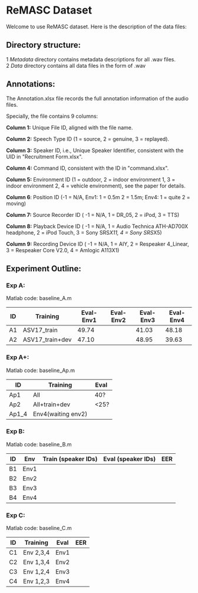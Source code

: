 # ReMASC Dataset
Welcome to use ReMASC dataset. Here is the description of the data files:

## Directory structure:

1 *Metadata* directory contains metadata descriptions for all .wav files.   
2 *Data* directory contains all data files in the form of .wav  

## Annotations:
The Annotation.xlsx file records the full annotation information of the audio files.

Specially, the file contains 9 columns:

**Column 1:** Unique File ID, aligned with the file name.

**Column 2:** Speech Type ID (1 = source, 2 = genuine, 3 = replayed).

**Column 3:** Speaker ID, i.e., Unique Speaker Identifier, consistent with the UID in "Recruitment Form.xlsx".

**Column 4:** Command ID, consistent with the ID in "command.xlsx".

**Column 5:** Environment ID (1 = outdoor, 2 = indoor environment 1, 3 = indoor environment 2, 4 = vehicle environment), see the paper for details.

**Column 6**: Position ID (-1 = N/A, Env1: 1 = 0.5m 2 = 1.5m; Env4: 1 = quite 2 = moving)

**Column 7:** Source Recorder ID ( -1 = N/A, 1 = DR_05, 2 = iPod, 3 = TTS)

**Column 8:** Playback Device ID ( -1 = N/A, 1 = Audio Technica ATH-AD700X headphone, 2 = iPod Touch, 3 = Sony SRS*X11, 4 = Sony SRS*X5)

**Column 9:** Recording Device ID ( -1 = N/A, 1 = AIY, 2 = Respeaker 4_Linear, 3 = Respeaker Core V2.0, 4 = Amlogic A113X1)


## Experiment Outline:

### Exp A:
Matlab code: baseline_A.m

| ID | Training | Eval-Env1 | Eval-Env2 | Eval-Env3 | Eval-Env4 |
| --- | --- | --- | --- | --- | --- |
| A1 | ASV17_train | 49.74 |  | 41.03 | 48.18 |
| A2 | ASV17_train+dev | 47.10 |  | 48.95 | 39.63 |


### Exp A+:
Matlab code: baseline_Ap.m

| ID | Training | Eval |
| --- | --- | --- |
| Ap1 | All |  40? |
| Ap2 | All+train+dev |  <25? |
| Ap1_4 | Env4(waiting env2) |  |


### Exp B:
Matlab code: baseline_B.m

| ID | Env | Train (speaker IDs) | Eval (speaker IDs) | EER |
| --- | --- | --- | --- | --- |
| B1 | Env1 |  |  |  |
| B2 | Env2 |  |  |  |
| B3 | Env3 |  |  |  |
| B4 | Env4 |  |  |  |


### Exp C:
Matlab code: baseline_C.m

| ID | Training | Eval | EER |
| --- | --- | --- | --- |
| C1 | Env 2,3,4 | Env1 |  |
| C2 | Env 1,3,4 | Env2 |  |
| C3 | Env 1,2,4 | Env3 |  |
| C4 | Env 1,2,3 | Env4 |  |







